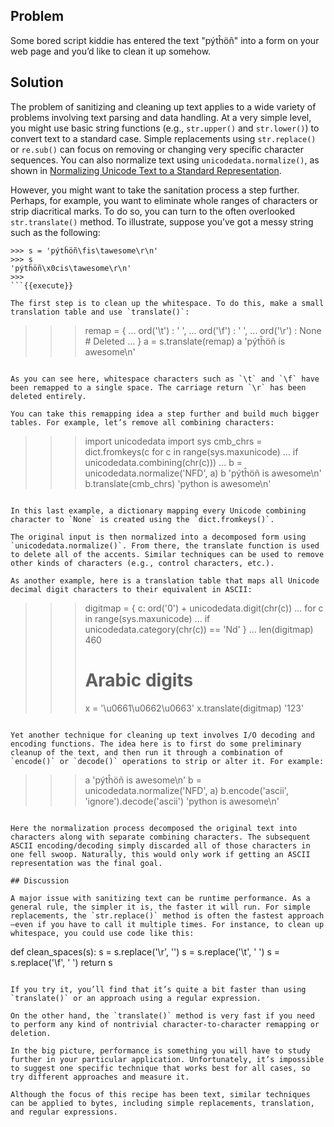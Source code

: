 ## Problem

Some bored script kiddie has entered the text "pýtĥöñ" into a form on your web page and you’d like to clean it up somehow.

## Solution

The problem of sanitizing and cleaning up text applies to a wide variety of problems involving text parsing and data handling. At a very simple level, you might use basic string functions (e.g., `str.upper()` and `str.lower()`) to convert text to a standard case. Simple replacements using `str.replace()` or `re.sub()` can focus on removing or changing very specific character sequences. You can also normalize text using `unicodedata.normalize()`, as shown in [Normalizing Unicode Text to a Standard Representation](#normalizingunicodetext).

However, you might want to take the sanitation process a step further. Perhaps, for example, you want to eliminate whole ranges of characters or strip diacritical marks. To do so, you can turn to the often overlooked `str.translate()` method. To illustrate, suppose you’ve got a messy string such as the following:

```
>>> s = 'pýtĥöñ\fis\tawesome\r\n'
>>> s
'pýtĥöñ\x0cis\tawesome\r\n'
>>>
```{{execute}}

The first step is to clean up the whitespace. To do this, make a small translation table and use `translate()`:

```
>>> remap = {
...     ord('\t') : ' ',
...     ord('\f') : ' ',
...     ord('\r') : None      # Deleted
... }
>>> a = s.translate(remap)
>>> a
'pýtĥöñ is awesome\n'
>>>
```{{execute}}

As you can see here, whitespace characters such as `\t` and `\f` have been remapped to a single space. The carriage return `\r` has been deleted entirely.

You can take this remapping idea a step further and build much bigger tables. For example, let’s remove all combining characters:

```
>>> import unicodedata
>>> import sys
>>> cmb_chrs = dict.fromkeys(c for c in range(sys.maxunicode)
...                          if unicodedata.combining(chr(c)))
...
>>> b = unicodedata.normalize('NFD', a)
>>> b
'pýtĥöñ is awesome\n'
>>> b.translate(cmb_chrs)
'python is awesome\n'
>>>
```{{execute}}

In this last example, a dictionary mapping every Unicode combining character to `None` is created using the `dict.fromkeys()`.

The original input is then normalized into a decomposed form using `unicodedata.normalize()`. From there, the translate function is used to delete all of the accents. Similar techniques can be used to remove other kinds of characters (e.g., control characters, etc.).

As another example, here is a translation table that maps all Unicode decimal digit characters to their equivalent in ASCII:

```
>>> digitmap = { c: ord('0') + unicodedata.digit(chr(c))
...             for c in range(sys.maxunicode)
...             if unicodedata.category(chr(c)) == 'Nd' }
...
>>> len(digitmap)
460
>>> # Arabic digits
>>> x = '\u0661\u0662\u0663'
>>> x.translate(digitmap)
'123'
>>>
```{{execute}}

Yet another technique for cleaning up text involves I/O decoding and encoding functions. The idea here is to first do some preliminary cleanup of the text, and then run it through a combination of `encode()` or `decode()` operations to strip or alter it. For example:

```
>>> a
'pýtĥöñ is awesome\n'
>>> b = unicodedata.normalize('NFD', a)
>>> b.encode('ascii', 'ignore').decode('ascii')
'python is awesome\n'
>>>
```{{execute}}

Here the normalization process decomposed the original text into characters along with separate combining characters. The subsequent ASCII encoding/decoding simply discarded all of those characters in one fell swoop. Naturally, this would only work if getting an ASCII representation was the final goal.

## Discussion

A major issue with sanitizing text can be runtime performance. As a general rule, the simpler it is, the faster it will run. For simple replacements, the `str.replace()` method is often the fastest approach—​even if you have to call it multiple times. For instance, to clean up whitespace, you could use code like this:

```
def clean_spaces(s):
    s = s.replace('\r', '')
    s = s.replace('\t', ' ')
    s = s.replace('\f', ' ')
    return s
```{{execute}}

If you try it, you’ll find that it’s quite a bit faster than using `translate()` or an approach using a regular expression.

On the other hand, the `translate()` method is very fast if you need to perform any kind of nontrivial character-to-character remapping or deletion.

In the big picture, performance is something you will have to study further in your particular application. Unfortunately, it’s impossible to suggest one specific technique that works best for all cases, so try different approaches and measure it.

Although the focus of this recipe has been text, similar techniques can be applied to bytes, including simple replacements, translation, and regular expressions.